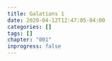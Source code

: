```yaml
---
title: Galatians 1
date: 2020-04-12T12:47:05-04:00
categories: []
tags: []
chapter: "001"
inprogress: false
---
```


